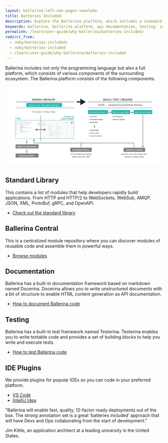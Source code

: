 ```yaml
---
layout: ballerina-left-nav-pages-swanlake
title: Batteries Included
description: Explore the Ballerina platform, which includes a standard library (API docs), Ballerina Central, a documentation and testing framework, and popular IDE plugins.
keywords: ballerina, ballerina platform, api documentation, testing, ide, ballerina central
permalink: /learn/user-guide/why-ballerina/batteries-included/
redirct_from:
  - /why/batteries-included/
  - /why/batteries-included
  - /learn/user-guide/why-ballerina/batteries-included
---
```

<div class="row cBallerina-io-Gray-row cContentRows">
   <div class="container">
      <div class="row">
         <div class="col-xs-12 col-sm-12 col-md-12 col-lg-12 cBallerina-io-Home-Middle-col">
            <div class="col-xs-12 col-sm-12" style="padding: 0;">
               <div class="cBlallerina-io-docs-content-container">
                  <div class="wy-nav-content">
                     <div class="rst-content">
                        <div role="main">
                           <div class="section">
                              <p>Ballerina includes not only the programming language but also a full platform, which consists of various components of the surrounding ecosystem. The Ballerina platform consists of the following components.</p>
                             <img align="center" src="/img/why-pages/batteries-included.svg"/>
</div>
                        </div>
                     </div>
                  </div>
               </div>
            </div>
         </div>
      </div>
   </div>
</div>
<div class="row cBallerina-io-Gray-row cGray cContentRows">
   <div class="container">
      <div class="row">
         <div class="col-xs-12 col-sm-12 col-md-12 col-lg-12 cBallerina-io-Home-Middle-col">
            <div class="col-xs-12 col-sm-12" style="padding: 0;">
               <div class="cBlallerina-io-docs-content-container">
                  <div class="wy-nav-content">
                     <div class="rst-content">
                        <div role="main">
                           <div class="section">
                              <h2 id="Standard-Library">Standard Library</h2>
 <p>This contains a list of modules that help developers rapidly build applications. From HTTP and HTTP/2 to WebSockets, WebSub, AMQP, JSON, XML, ProtoBuf, gRPC, and OpenAPI.</p>
<ul class="cInlinelinklist">
                                 <li>
                               <a class="cGreenLinkArrow" href="/learn/api-docs/ballerina/">Check out the standard library</a>
                                 </li>
                                 </ul>
</div>
                        </div>
                     </div>
                  </div>
               </div>
            </div>
         </div>
      </div>
   </div>
</div>
<div class="row cBallerina-io-Gray-row  cContentRows">
   <div class="container">
      <div class="row">
         <div class="col-xs-12 col-sm-12 col-md-12 col-lg-12 cBallerina-io-Home-Middle-col">
            <div class="col-xs-12 col-sm-12" style="padding: 0;">
               <div class="cBlallerina-io-docs-content-container">
                  <div class="wy-nav-content">
                     <div class="rst-content">
                        <div role="main">
                           <div class="section">
                              <h2 id="async-network-protocol">Ballerina Central</h2>
                              <p>This is a centralized module repository where you can discover modules of reusable code
and assemble them in powerful ways.
</p>
<ul class="cInlinelinklist">
                                 <li>
                                 <a class="cGreenLinkArrow" href="https://central.ballerina.io/">Browse modules</a>
                                 </li>
                                 </ul>
                           </div>
                        </div>
                     </div>
                  </div>
               </div>
            </div>
         </div>
      </div>
   </div>
</div>
<div class="row cBallerina-io-Gray-row  cGray cContentRows">
   <div class="container">
      <div class="row">
         <div class="col-xs-12 col-sm-12 col-md-12 col-lg-12 cBallerina-io-Home-Middle-col">
            <div class="col-xs-12 col-sm-12" style="padding: 0;">
               <div class="cBlallerina-io-docs-content-container">
                  <div class="wy-nav-content">
                     <div class="rst-content">
                        <div role="main">
                           <div class="section">
                              <h2 id="async-network-protocol">Documentation</h2>
                              <p>Ballerina has a built-in documentation framework based on markdown named Docerina. Docerina allows you to write unstructured documents with a bit of structure to enable HTML content generation as API documentation.
</p>
                              
 <ul class="cInlinelinklist">
                                 <li>
                                 <a class="cGreenLinkArrow"  href="/learn/how-to-document-ballerina-code/">How to document Ballerina code </a>
                                 </li>
                                 </ul>
</div>
                        </div>
                     </div>
                  </div>
               </div>
            </div>
         </div>
      </div>
   </div>
</div>
<div class="row cBallerina-io-Gray-row  cContentRows">
   <div class="container">
      <div class="row">
         <div class="col-xs-12 col-sm-12 col-md-12 col-lg-12 cBallerina-io-Home-Middle-col">
            <div class="col-xs-12 col-sm-12" style="padding: 0;">
               <div class="cBlallerina-io-docs-content-container">
                  <div class="wy-nav-content">
                     <div class="rst-content">
                        <div role="main">
                           <div class="section">
                              <h2 id="async-network-protocol">Testing</h2>
                              <p>Ballerina has a built-in test framework named Testerina. Testerina enables you to write testable code and provides a set of building blocks to help you write and execute tests.
</p>
                              
 <ul class="cInlinelinklist">
                                 <li>
                                 <a class="cGreenLinkArrow"  href="/learn/how-to-test-ballerina-code/">How to test Ballerina code</a>
                                 </li>
                                 </ul>
</div>
                        </div>
                     </div>
                  </div>
               </div>
            </div>
         </div>
      </div>
   </div>
</div>
<div class="row cBallerina-io-Gray-row  cGray cContentRows">
   <div class="container">
      <div class="row">
         <div class="col-xs-12 col-sm-12 col-md-12 col-lg-12 cBallerina-io-Home-Middle-col">
            <div class="col-xs-12 col-sm-12" style="padding: 0;">
               <div class="cBlallerina-io-docs-content-container">
                  <div class="wy-nav-content">
                     <div class="rst-content">
                        <div role="main">
                           <div class="section">
                              <h2 id="async-network-protocol">IDE Plugins</h2>
                              <p>We provide plugins for popular IDEs so you can code in your preferred platform.</p>
<ul class="cInlinelinklist">
                                 <li><a class="cGreenLinkArrow" href="/learn/vscode-plugin/">VS Code  </a></li>
                                 <li><a class="cGreenLinkArrow" href="/learn/intellij-plugin/">IntelliJ Idea </a></li>
                              </ul>
                             <div class="cQUOTE">
                              <p>"Ballerina will enable fast, quality, 12-factor ready deployments out of the box. The strong annotation set is a great ‘batteries included’ approach that will have Devs and Ops collaborating from the start of development."</p>
                              <p class="cName">Jim Kittle, an application architect at a leading university in the United States.</p>
                             </div>
                           </div>
                        </div>
                     </div>
                  </div>
               </div>
            </div>
         </div>
      </div>
   </div>
</div>


<style>
.nav > li.cVersionItem {
    display: none !important;
}
.cBalleinaBreadcrumbs li:nth-child(3) , .cBalleinaBreadcrumbs li:nth-child(2) {
   display:none !important;
}
</style>
